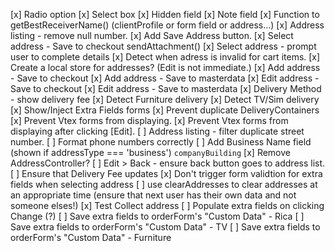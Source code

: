 [x] Radio option
[x] Select box
[x] Hidden field
[x] Note field
[x] Function to getBestReceiverName() (clientProfile or form field or address...)
[x] Address listing - remove null number.
[x] Add Save Address button.
[x] Select address - Save to checkout sendAttachment()
[x] Select address - prompt user to complete details
[x] Detect when adress is invalid for cart items.
[x] Create a local store for addresses? (Edit is not immediate.)
[x] Add address - Save to checkout
[x] Add address - Save to masterdata
[x] Edit address - Save to checkout
[x] Edit address - Save to masterdata
[x] Delivery Method - show delivery fee
[x] Detect Furniture delivery
[x] Detect TV/Sim delivery
[x] Show/Inject Extra Fields forms
[x] Prevent duplicate DeliveryContainers
[x] Prevent Vtex forms from displaying.
[x] Prevent Vtex forms from displaying after clicking [Edit].
[ ] Address listing - filter duplicate street number.
[ ] Format phone numbers correctly
[ ] Add Business Name field (shown if addressType === 'business') `companyBuilding`
[x] Remove AddressController?
[ ] Edit > Back - ensure back button goes to address list.
[ ] Ensure that Delivery Fee updates
[x] Don't trigger form validtion for extra fields when selecting address
[ ] use clearAddresses to clear addresses at an appropriate time (ensure that next user has their own data and not someone elses!)
[x] Test Collect address
[ ] Populate extra fields on clicking Change (?)
[ ] Save extra fields to orderForm's "Custom Data" - Rica
[ ] Save extra fields to orderForm's "Custom Data" - TV
[ ] Save extra fields to orderForm's "Custom Data" - Furniture
